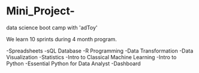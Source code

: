 # Mini_Project-
data science boot camp with 'adToy'

We learn 10 sprints during 4 month program.

-Spreadsheets
-sQL Database
-R Programming
-Data Transformation
-Data Visualization
-Statistics
-Intro to Classical Machine Learning
-Intro to Python
-Essential Python for Data Analyst
-Dashboard
